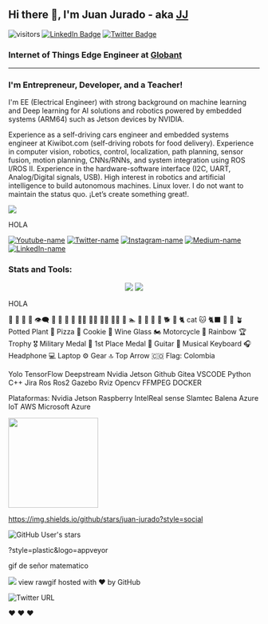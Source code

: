 ## Hi there 👋, I'm Juan Jurado - aka [JJ][linkedin]

![visitors](https://visitor-badge.glitch.me/badge?page_id=juan-jurado.juan-jurado)
[![LinkedIn Badge](https://img.shields.io/badge/LinkedIn-Profile-informational?style=flat&logo=linkedin&logoColor=white&color=0D76A8)][linkedin]
[![Twitter Badge](https://img.shields.io/badge/Twitter-Profile-informational?style=flat&logo=twitter&logoColor=white&color=1CA2F1)][twitter]

### Internet of Things Edge Engineer at [Globant][Globant]
  ---
### I'm Entrepreneur, Developer, and a Teacher!

I'm EE (Electrical Engineer) with strong background on machine learning and Deep learning for AI solutions and robotics powered by embedded systems (ARM64) such as Jetson devices by NVIDIA. 


Experience as a self-driving cars engineer and embedded systems engineer at Kiwibot.com (self-driving robots for food delivery). Experience in computer vision, robotics, control, localization, path planning, sensor fusion, motion planning, CNNs/RNNs, and system integration using ROS I/ROS II. Experience in the hardware-software interface (I2C, UART, Analog/Digital signals, USB). High interest in robotics and artificial intelligence to build autonomous machines. Linux lover. 
I do not want to maintain the status quo. ¡Let’s create something great!.


<img align="center" src="https://github-readme-stats.vercel.app/api/<CARD_TYPE>/?username=<USERNAME>&theme=<THEME_NAME>" />





HOLA




[![Youtube-name](https://img.shields.io/badge/YouTube-FF0000?style=for-the-badge&logo=youtube&logoColor=white)][youtube]
[![Twitter-name](https://img.shields.io/badge/Twitter-1DA1F2?style=for-the-badge&logo=twitter&logoColor=white)][twitter]
[![Instagram-name](https://img.shields.io/badge/Instagram-E4405F?style=for-the-badge&logo=instagram&logoColor=white)][instagram]
[![Medium-name](https://img.shields.io/badge/Medium-12100E?style=for-the-badge&logo=medium&logoColor=white)][medium]
[![LinkedIn-name](https://img.shields.io/badge/LinkedIn-0077B5?style=for-the-badge&logo=linkedin&logoColor=white)][linkedin]


### **Stats and Tools**:

<p align="center">
<img src="https://github-readme-stats.vercel.app/api?username=juan-jurado&count_private=true&show_icons=true&theme=onedark" />
<img src="https://github-readme-stats.vercel.app/api/top-langs/?username=juan-jurado&layout=compact&theme=onedark" />
</p>


HOLA




🤖
💙
💯
💬
👁️‍🗨️
🙌
🦾
🧠
👀
👨‍🎓
👨‍🌾
👨‍🔧
🧑‍💻
🦸
🏊
🚴
🚵
🧘
🐶
🐕
🦮
🐈 cat
🐱 
🐈‍⬛
🌿
🌲
🪴 Potted Plant
🍕 Pizza
🍪 Cookie
🍷 Wine Glass
🏍️ Motorcycle
🌈 Rainbow
🏆 Trophy
🎖️ Military Medal
🥇 1st Place Medal
🎸 Guitar
🎹 Musical Keyboard
🎧 Headphone
💻 Laptop
⚙️ Gear
🔝 Top Arrow
🇨🇴 Flag: Colombia


Yolo
TensorFlow
Deepstream
Nvidia Jetson
Github
Gitea
VSCODE
Python
C++
Jira
Ros
Ros2
Gazebo
Rviz
Opencv
FFMPEG
DOCKER


Plataformas:
Nvidia Jetson
Raspberry
IntelReal sense
Slamtec
Balena
Azure IoT
AWS
Microsoft Azure



<img height="180em" src="https://github-readme-stats.vercel.app/api?username=juan-jurado&show_icons=true&hide_border=true&&count_private=true&include_all_commits=true" />

https://img.shields.io/github/stars/juan-jurado?style=social



![GitHub User's stars](https://img.shields.io/github/stars/juan-jurado?label=alola&style=social)




<!--
**juan-jurado/juan-jurado** is a ✨ _special_ ✨ repository because its `README.md` (this file) appears on your GitHub profile.

Here are some ideas to get you started:

- 🔭 I’m currently working on real-time video analysis using Deepstream and AI models using CNNs and Transformers.
- 🌱 I’m currently learning low level code (C++14) to improve my current robotic skills.
- 👯 I’m looking to collaborate on open source projects based on robotics and autonomous machines (AI at the edge + Robotics).
- 🤔 I’m looking for help with IDK
- 💬 Ask me about 
- 📫 How to reach me: ...
- 😄 Pronouns: ...
- ⚡ Fun fact: I used to play guitar, drums and piano - still learning. I love learning a lot of tech things (nerd emoji). I used to play deep house and viking music while I'm coding. 

Let's connect (flecha de abajo emoji)

-->


?style=plastic&logo=appveyor


gif de señor matematico

<img src="https://imgur.com/DRBKEBi">
view rawgif hosted with ❤ by GitHub




![Twitter URL](https://img.shields.io/twitter/url?style=social&url=https%3A%2F%2Ftwitter.com%2FJuanJuradoP)

<!-- ---------------------------------------------------------------------- -->


[youtube]: https://www.youtube.com/channel/UCV-iMJ7VnpGcIbytF-so8yw
[globant]: https://www.globant.com/
[twitter]: https://twitter.com/JuanJuradoP
[instagram]: https://www.instagram.com/juanjuradop/?hl=en
[medium]: https://juanjuradop.medium.com/
[linkedin]: https://www.linkedin.com/in/juanfjuradop/

❤️ ❤️ ❤️ 
